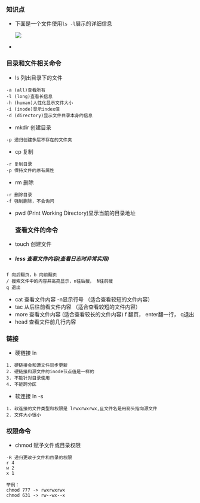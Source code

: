 ### 知识点

* 下面是一个文件使用`ls -l`展示的详细信息

  ![](https://i.bmp.ovh/imgs/2019/12/07aa82ab437249e5.png)

* 

### 目录和文件相关命令

* ls 列出目录下的文件

```
-a (all)查看所有
-l (long)查看长信息
-h (human)人性化显示文件大小
-i (inode)显示index值
-d (directory)显示文件目录本身的信息
```

* mkdir 创建目录

```
-p 递归创建多层不存在的文件夹
```

* cp 复制

```
-r 复制目录
-p 保持文件的原有属性
```

* rm 删除

```
-r 删除目录
-f 强制删除，不会询问
```

* pwd (Print Working Directory)显示当前的目录地址

  ### 查看文件的命令

* touch 创建文件

* ##### less 查看文件内容(查看日志时非常实用)

```
f 向后翻页，b 向前翻页
/ 搜索文件中的内容并高亮显示，n往后搜， N往前搜
q 退出
```

* cat 查看文件内容  -n显示行号 （适合查看较短的文件内容）
* tac 从后往前看文件内容 （适合查看较短的文件内容）
* more 查看文件内容 (适合查看较长的文件内容)   f 翻页， enter翻一行， q退出
* head 查看文件前几行内容

### 链接

* 硬链接 ln

```
1. 硬链接会和源文件同步更新
2. 硬链接和源文件的inode节点值是一样的
3. 不能针对目录使用
4. 不能跨分区
```

* 软连接 ln -s

```
1. 软连接的文件类型和权限是 lrwxrwxrwx,且文件名是用箭头指向源文件
2. 文件大小很小
```

### 权限命令

* chmod 赋予文件或目录权限

```
-R 递归更改子文件和目录的权限
r 4
w 2
x 1

举例：
chmod 777 -> rwxrwxrwx
chmod 631 -> rw--wx--x
```



